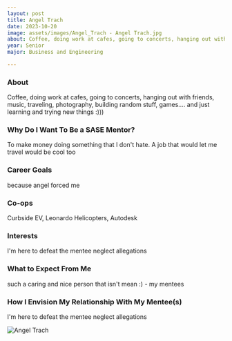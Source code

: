 ```yaml
---
layout: post
title: Angel Trach 
date: 2023-10-20
image: assets/images/Angel_Trach - Angel Trach.jpg
about: Coffee, doing work at cafes, going to concerts, hanging out with friends, music, traveling, photography, building random stuff, games…. and just learning and trying new things :)))
year: Senior
major: Business and Engineering

---
```


### About

Coffee, doing work at cafes, going to concerts, hanging out with friends, music, traveling, photography, building random stuff, games…. and just learning and trying new things :)))

### Why Do I Want To Be a SASE Mentor?

To make money doing something that I don't hate. A job that would let me travel would be cool too 

### Career Goals

because angel forced me

### Co-ops

Curbside EV, Leonardo Helicopters, Autodesk 

### Interests

I'm here to defeat the mentee neglect allegations

### What to Expect From Me

such a caring and nice person that isn't mean :) - my mentees

### How I Envision My Relationship With My Mentee(s) 

I'm here to defeat the mentee neglect allegations

<div class="text-center my-5">
    <img src="https://sase-drexel.github.io/mentorship-2023/assets/images/Angel_Trach - Angel Trach.jpg" alt="Angel Trach" class="rounded post-img" />
</div>

